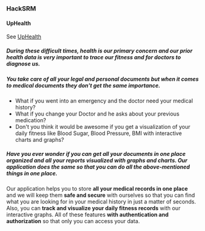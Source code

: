 ### HackSRM

#### UpHealth
See [UpHealth](http://up-health.herokuapp.com)

##### During these difficult times, health is our primary concern and our prior health data is very important to trace our fitness and for doctors to diagnose us.

##### You take care of all your legal and personal documents but when it comes to medical documents they don't get the same importance.

- What if you went into an emergency and the doctor need your medical history?
- What if you change your Doctor and he asks about your previous medication?
- Don't you think it would be awesome if you get a visualization of your daily fitness like Blood Sugar, Blood Pressure, BMI with interactive charts and graphs?

##### Have you ever wonder if you can get all your documents in one place organized and all your reports visualized with graphs and charts. Our application does the same so that you can do all the above-mentioned things in one place.

Our application helps you to store **all your medical records in one place** and we will keep them **safe and secure** with ourselves so that you can find what you are looking for in your medical history in just a matter of seconds. Also, you can **track and visualize your daily fitness records** with our interactive graphs. All of these features **with authentication and authorization** so that only you can access your data.
